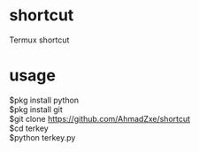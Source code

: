 # shortcut
Termux shortcut

# usage
$pkg install python<br>
$pkg install git<br>
$git clone https://github.com/AhmadZxe/shortcut<br>
$cd terkey<br>
$python terkey.py



